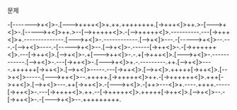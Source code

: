 문제

-[------->+<]>-.[--->++++<]>+.++.++++++++.[->+++<]>++.>-[--->+<]>-.[----->+<]>++.>--[-->+++++<]>.-[-->+++++<]>.----------.---[->+++<]>+.--------------.[--->+<]>-.------------.[-->+<]>---.-[----->+<]>--.---.-[-->+<]>----.-[----->+<]>--.[-->+<]>-.------[->++<]>-.-[->++++++<]>.---[->++<]>.[-->+<]>-.+[--->++<]>-.-.+[->+++<]>.[--->+<]>-.------------.[-->+<]>-.---[->++<]>-.[--->+<]>+.-.---------.++.[-->+<]>----.++++++[->++<]>.[-->+<]>-----.---[->++<]>.[-->+<]>.+++++[->++<]>.[-->+<]>-----.[--->++<]>--.+++++.[->+++++<]>++.-[->++++++<]>.+++[->++<]>.[-->+<]>---.++[->++<]>.-[--->+<]>.-[++>---<]>+.----.++++.-----[->++<]>-.---[->++++<]>.++.--[->+++++<]>.+++++[->++<]>.[-->+<]>--.-[->++<]>-.-[--->+<]>--.+++++++++.
